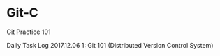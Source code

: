 # Git-C
Git Practice 101

Daily Task Log
2017.12.06 
1: Git 101 (Distributed Version Control System)

